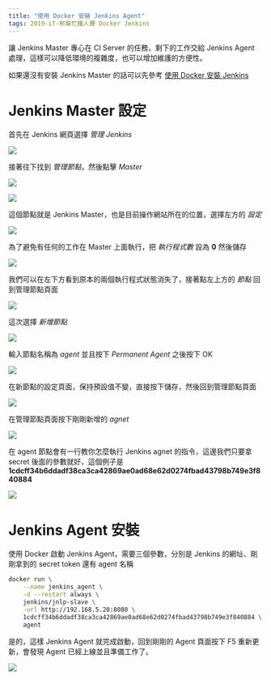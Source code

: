 ```yaml
---
title: "使用 Docker 安裝 Jenkins Agent"
tags: 2019-iT-邦幫忙鐵人賽 Docker Jenkins
---
```


讓 Jenkins Master 專心在 CI Server 的任務，剩下的工作交給 Jenkins Agent 處理，這樣可以降低環境的複雜度，也可以增加維護的方便性。

如果還沒有安裝 Jenkins Master 的話可以先參考 [使用 Docker 安裝 Jenkins](https://twblog.hongjianching.com/2018/10/09/install-jenkins-with-docker-on-ubuntu/)

# Jenkins Master 設定

首先在 Jenkins 網頁選擇 *管理 Jenkins*

![](/assets/images/2018-10-10-install-jenkins-agent-with-docker/2018-10-10_21-41-38.png)

接著往下找到 *管理節點*，然後點擊 *Master*

![](/assets/images/2018-10-10-install-jenkins-agent-with-docker/2018-10-10_21-44-34.png)

![](/assets/images/2018-10-10-install-jenkins-agent-with-docker/2018-10-10_21-45-56.png)

這個節點就是 Jenkins Master，也是目前操作網站所在的位置，選擇左方的 *設定*

![](/assets/images/2018-10-10-install-jenkins-agent-with-docker/2018-10-10_21-47-13.png)

為了避免有任何的工作在 Master 上面執行，把 *執行程式數* 設為 **0** 然後儲存

![](/assets/images/2018-10-10-install-jenkins-agent-with-docker/2018-10-10_21-49-25.png)

我們可以在左下方看到原本的兩個執行程式狀態消失了，接著點左上方的 *節點* 回到管理節點頁面

![](/assets/images/2018-10-10-install-jenkins-agent-with-docker/2018-10-10_21-51-31.png)

這次選擇 *新增節點*

![](/assets/images/2018-10-10-install-jenkins-agent-with-docker/2018-10-10_21-53-30.png)


輸入節點名稱為 *agent* 並且按下 *Permanent Agent* 之後按下 OK

![](/assets/images/2018-10-10-install-jenkins-agent-with-docker/2018-10-10_21-54-33.png)

在新節點的設定頁面，保持預設值不變，直接按下儲存，然後回到管理節點頁面

![](/assets/images/2018-10-10-install-jenkins-agent-with-docker/2018-10-10_21-56-11.png)

在管理節點頁面按下剛剛新增的 *agnet*

![](/assets/images/2018-10-10-install-jenkins-agent-with-docker/2018-10-10_21-57-36.png)

在 agent 節點會有一行教你怎麼執行 Jenkins agnet 的指令，這邊我們只要拿 secret 後面的參數就好，這個例子是 **1cdcff34b6ddadf38ca3ca42869ae0ad68e62d0274fbad43798b749e3f840884**

![](/assets/images/2018-10-10-install-jenkins-agent-with-docker/2018-10-10_21-58-37.png)

# Jenkins Agent 安裝

使用 Docker 啟動 Jenkins Agent，需要三個參數，分別是 Jenkins 的網址、剛剛拿到的 secret token 還有 agent 名稱

```bash
docker run \
    --name jenkins_agent \
    -d --restart always \
    jenkins/jnlp-slave \
    -url http://192.168.5.20:8080 \
    1cdcff34b6ddadf38ca3ca42869ae0ad68e62d0274fbad43798b749e3f840884 \
    agent
```

是的，這樣 Jenkins Agent 就完成啟動，回到剛剛的 Agent 頁面按下 F5 重新更新，會發現 Agent 已經上線並且準備工作了。

![](/assets/images/2018-10-10-install-jenkins-agent-with-docker/2018-10-10_22-12-40.png)

